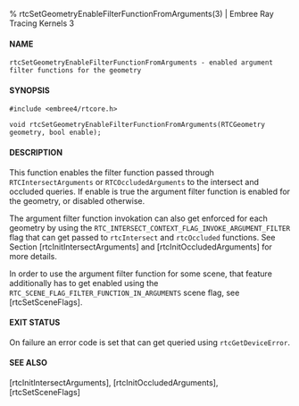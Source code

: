 % rtcSetGeometryEnableFilterFunctionFromArguments(3) | Embree Ray Tracing Kernels 3

#### NAME

    rtcSetGeometryEnableFilterFunctionFromArguments - enabled argument filter functions for the geometry

#### SYNOPSIS

    #include <embree4/rtcore.h>

    void rtcSetGeometryEnableFilterFunctionFromArguments(RTCGeometry geometry, bool enable);

#### DESCRIPTION

This function enables the filter function passed through
`RTCIntersectArguments` or `RTCOccludedArguments` to the intersect and
occluded queries. If enable is true the argument filter function is
enabled for the geometry, or disabled otherwise.

The argument filter function invokation can also get enforced for each
geometry by using the
`RTC_INTERSECT_CONTEXT_FLAG_INVOKE_ARGUMENT_FILTER` flag that can get
passed to `rtcIntersect` and `rtcOccluded` functions. See Section
[rtcInitIntersectArguments] and [rtcInitOccludedArguments] for more
details.

In order to use the argument filter function for some scene, that
feature additionally has to get enabled using the
`RTC_SCENE_FLAG_FILTER_FUNCTION_IN_ARGUMENTS` scene flag, see
[rtcSetSceneFlags].

#### EXIT STATUS

On failure an error code is set that can get queried using
`rtcGetDeviceError`.

#### SEE ALSO

[rtcInitIntersectArguments], [rtcInitOccludedArguments], [rtcSetSceneFlags]
